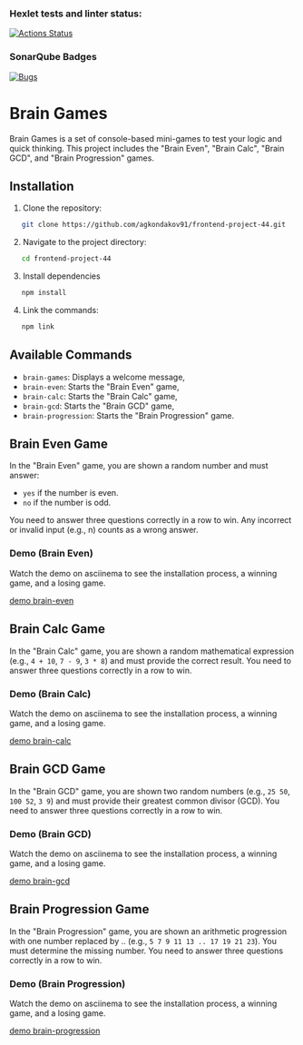 ### Hexlet tests and linter status:

[![Actions Status](https://github.com/agkondakov91/frontend-project-44/actions/workflows/hexlet-check.yml/badge.svg)](https://github.com/agkondakov91/frontend-project-44/actions)

### SonarQube Badges

[![Bugs](https://sonarcloud.io/api/project_badges/measure?project=agkondakov91_frontend-project-44&metric=bugs)](https://sonarcloud.io/summary/new_code?id=agkondakov91_frontend-project-44)

# Brain Games

Brain Games is a set of console-based mini-games to test your logic and quick thinking.
This project includes the "Brain Even", "Brain Calc", "Brain GCD", and "Brain Progression" games.

## Installation

1. Clone the repository:

```bash
   git clone https://github.com/agkondakov91/frontend-project-44.git
```

2. Navigate to the project directory:

```bash
   cd frontend-project-44
```

3. Install dependencies

```bash
   npm install
```

4. Link the commands:

```bash
   npm link
```

## Available Commands

- `brain-games`: Displays a welcome message,
- `brain-even`: Starts the "Brain Even" game,
- `brain-calc`: Starts the "Brain Calc" game,
- `brain-gcd`: Starts the "Brain GCD" game,
- `brain-progression`: Starts the "Brain Progression" game.

## Brain Even Game

In the "Brain Even" game, you are shown a random number and must answer:

- `yes` if the number is even.
- `no` if the number is odd.

You need to answer three questions correctly in a row to win. Any incorrect or invalid input (e.g., n) counts as a wrong answer.

### Demo (Brain Even)

Watch the demo on asciinema to see the installation process, a winning game, and a losing game.

[demo brain-even](https://asciinema.org/a/yQLUZctLgTTdxrVfubrY4Qpmr)

## Brain Calc Game

In the "Brain Calc" game, you are shown a random mathematical expression (e.g., `4 + 10`, `7 - 9`, `3 * 8`) and must provide the correct result. You need to answer three questions correctly in a row to win.

### Demo (Brain Calc)

Watch the demo on asciinema to see the installation process, a winning game, and a losing game.

[demo brain-calc](https://asciinema.org/a/lDqgBpnDZzaev5ACrYJyZcMva)

## Brain GCD Game

In the "Brain GCD" game, you are shown two random numbers (e.g., `25 50`, `100 52`, `3 9`) and must provide their greatest common divisor (GCD). You need to answer three questions correctly in a row to win.

### Demo (Brain GCD)

Watch the demo on asciinema to see the installation process, a winning game, and a losing game.

[demo brain-gcd](https://asciinema.org/a/k3EAOEGgHDoaaWBu32NKczx5M)

## Brain Progression Game

In the "Brain Progression" game, you are shown an arithmetic progression with one number replaced by .. (e.g., `5 7 9 11 13 .. 17 19 21 23`). You must determine the missing number. You need to answer three questions correctly in a row to win.

### Demo (Brain Progression)

Watch the demo on asciinema to see the installation process, a winning game, and a losing game.

[demo brain-progression](https://asciinema.org/a/nijQqIpqeOSvA17AKUC79ng0n)

